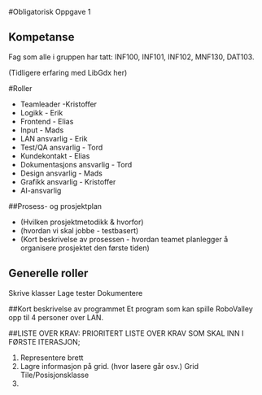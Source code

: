 #Obligatorisk Oppgave 1
## Kompetanse
Fag som alle i gruppen har tatt:
INF100, INF101, INF102, MNF130, DAT103.

(Tidligere erfaring med LibGdx her)

#Roller
* Teamleader -Kristoffer
* Logikk - Erik
* Frontend - Elias
* Input - Mads
* LAN ansvarlig - Erik
* Test/QA ansvarlig - Tord
* Kundekontakt - Elias
* Dokumentasjons ansvarlig - Tord
* Design ansvarlig - Mads
* Grafikk ansvarlig - Kristoffer
* AI-ansvarlig

##Prosess- og prosjektplan
* (Hvilken prosjektmetodikk & hvorfor)
* (hvordan vi skal jobbe - testbasert)
* (Kort beskrivelse av prosessen - hvordan teamet planlegger å 
organisere prosjektet den første tiden)

## Generelle roller
Skrive klasser
Lage tester
Dokumentere

##Kort beskrivelse av programmet
Et program som kan spille RoboValley opp til 4 personer over LAN.

##LISTE OVER KRAV:
PRIORITERT LISTE OVER KRAV SOM SKAL INN I FØRSTE ITERASJON;
1. Representere brett
2. Lagre informasjon på grid. (hvor lasere går osv.) Grid Tile/Posisjonsklasse
3. 